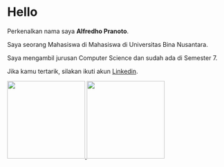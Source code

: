 # Hello

Perkenalkan nama saya **Alfredho Pranoto**.<br>

Saya seorang Mahasiswa di Mahasiswa di Universitas Bina Nusantara.<br>

Saya mengambil jurusan Computer Science dan sudah ada di Semester 7.<br>

Jika kamu tertarik, silakan ikuti akun [Linkedin](https://www.linkedin.com/in/alfredhopranoto/).

<p align="left">
<a href="https://github.com/AlfredhoPranoto">
  <img height="180em" src="https://github-readme-stats-eight-theta.vercel.app/api?username=penuliscode&show_icons=true&theme=algolia&include_all_commits=true&count_private=true"/>
  <img height="180em" src="https://github-readme-stats-eight-theta.vercel.app/api/top-langs/?username=AlfredhoPranoto&layout=compact&theme=algolia"/>
</a>
</p>
